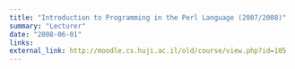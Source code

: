 ```yaml
---
title: "Introduction to Programming in the Perl Language (2007/2008)"
summary: "Lecturer"
date: "2008-06-01"
links:
external_link: http://moodle.cs.huji.ac.il/old/course/view.php?id=105
---
```

